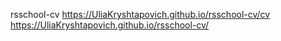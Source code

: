 rsschool-cv
https://UliaKryshtapovich.github.io/rsschool-cv/cv https://UliaKryshtapovich.github.io/rsschool-cv/
